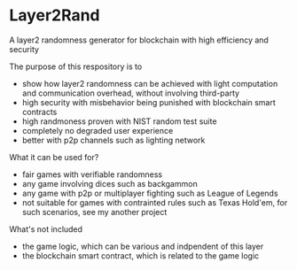 # Layer2Rand
A layer2 randomness generator for blockchain with high efficiency and security

The purpose of this respository is to
- show how layer2 randomness can be achieved with light computation and communication overhead, without involving third-party
- high security with misbehavior being punished with blockchain smart contracts
- high randmoness proven with NIST random test suite
- completely no degraded user experience
- better with p2p channels such as lighting network 

What it can be used for?
- fair games with verifiable randomness
- any game involving dices such as backgammon
- any game with p2p or multiplayer fighting such as League of Legends
- not suitable for games with contrainted rules such as Texas Hold'em, for such scenarios, see my another project

What's not included
- the game logic, which can be various and indpendent of this layer
- the blockchain smart contract, which is related to the game logic 